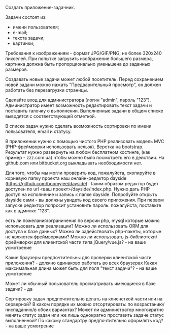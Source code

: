 Создать приложение-задачник.

Задачи состоят из:

- имени пользователя;
- е-mail;
- текста задачи;
- картинки;

Требования к изображениям - формат JPG/GIF/PNG, не более 320х240 пикселей. При попытке загрузить изображение большего размера, картинка должна быть пропорционально уменьшена до заданных размеров.

Создавать новые задачи может любой посетитель. Перед сохранением новой задачи можно нажать "Предварительный просмотр", он должен работать без перезагрузки страницы.

Сделайте вход для администратора (логин "admin", пароль "123"). Администратор имеет возможность редактировать текст задачи и поставить галочку о выполнении. Выполненные задачи в общем списке выводятся с соответствующей отметкой.

В списке задач нужно сделать возможность сортировки по имени пользователя, email и статусу.

В приложении нужно с помощью чистого PHP реализовать модель MVC (PHP-фреймворки использовать нельзя). Верстка на bootstrap. Результат нужно развернуть на любом бесплатном хостинге, (как пример - zzz.com.ua) чтобы можно было посмотреть его в действии. На github.com или bitbucket.org выкладывать необходимости нет.

Для того, чтобы мы могли проверить код, пожалуйста, скопируйте в корневую папку проекта наш онлайн-редактор dayside (https://github.com/boomyjee/dayside). Таким образом редактор будет доступен по url <ваш проект>/dayside/index.php. Нужно дать PHP доступ на исполнение и запись к папке dayside. Попробуйте открыть dayside сами - вы должны увидеть код своего приложения. При первом запуске редактор попросит установить пароль: пожалуйста, поставьте как в админке "123".

есть ли пожелания/ограничения по версии php, mysql которые можно
использовать для реализации? Можно ли использовать ORM для доступа к
базе данных? Можно ли задействовать php-пакеты, которые не являются
фреймворками? Можно ли использовать js-библиотеки/фреймворки для
клиентской части типа jQuery/vue.js? -  на ваше усмотрение

Какие браузеры предпочтительны для проверки клиентской части приложения? - должно одинаково работать во всех браузерах
Какая максимальная длина  может быть для поля "текст задачи"? - на ваше усмотрение

Может ли обычный пользователь просматривать имеющиеся в базе задачи? - да

Сортировку задач предпочтительно делать на клиенсткой части или на серверной? В каком порядке их можно отсортировать: по возрастанию/ниспаданию/в
обоих вариантах? Может ли администратор многократно менять статус
задач или же лишь однократно проставить задаче статус выполненной?
По какому стандартру предпочтительно оформлять код? - на ваше усмотрение